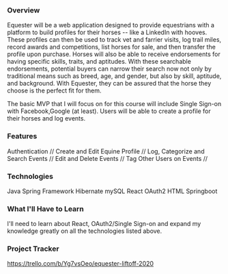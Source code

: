 ### Overview
Equester will be a web application designed to provide equestrians with a platform to build profiles for their horses -- like a LinkedIn with hooves. These profiles can then be used to track vet and farrier visits, log trail miles, record awards and competitions, list horses for sale, and then transfer the profile upon purchase. Horses will also be able to receive endorsements for having specific skills, traits, and aptitudes. With these searchable endorsements, potential buyers can narrow their search now not only by traditional means such as breed, age, and gender, but also by skill, aptitude, and background. With Equester, they can be assured that the horse they choose is the perfect fit for them. 

The basic MVP that I will focus on for this course will include Single Sign-on with Facebook,Google (at least). Users will be able to create a profile for their horses and log events. 

### Features
Authentication //
Create and Edit Equine Profile //
Log, Categorize and Search Events //
Edit and Delete Events //
Tag Other Users on Events //


### Technologies
Java 
Spring Framework
Hibernate
mySQL
React
OAuth2 
HTML
Springboot

### What I'll Have to Learn
I'll need to learn about React, OAuth2/Single Sign-on and expand my knowledge greatly on all the technologies listed above.

### Project Tracker
https://trello.com/b/Yg7vsOeo/equester-liftoff-2020
